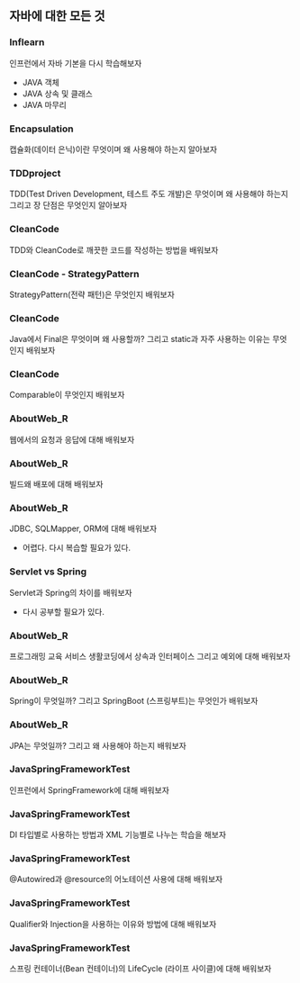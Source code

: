 ## 자바에 대한 모든 것<br>

### Inflearn
인프런에서 자바 기본을 다시 학습해보자
- JAVA 객체
- JAVA 상속 및 클래스
- JAVA 마무리

### Encapsulation
캡슐화(데이터 은닉)이란 무엇이며 왜 사용해야 하는지 알아보자

### TDDproject
TDD(Test Driven Development, 테스트 주도 개발)은 무엇이며 왜 사용해야 하는지 그리고 장 단점은 무엇인지 알아보자

### CleanCode
TDD와 CleanCode로 깨끗한 코드를 작성하는 방법을 배워보자

### CleanCode - StrategyPattern
StrategyPattern(전략 패턴)은 무엇인지 배워보자

### CleanCode
Java에서 Final은 무엇이며 왜 사용할까? 그리고 static과 자주 사용하는 이유는 무엇인지 배워보자

### CleanCode
Comparable이 무엇인지 배워보자

### AboutWeb_R
웹에서의 요청과 응답에 대해 배워보자

### AboutWeb_R
빌드왜 배포에 대해 배워보자

### AboutWeb_R
JDBC, SQLMapper, ORM에 대해 배워보자
- 어렵다. 다시 복습할 필요가 있다.

### Servlet vs Spring
Servlet과 Spring의 차이를 배워보자
- 다시 공부할 필요가 있다.

### AboutWeb_R
프로그래밍 교육 서비스 생활코딩에서 상속과 인터페이스 그리고 예외에 대해 배워보자

### AboutWeb_R
Spring이 무엇일까? 그리고 SpringBoot (스프링부트)는 무엇인가 배워보자

### AboutWeb_R
JPA는 무엇일까? 그리고 왜 사용해야 하는지 배워보자

### JavaSpringFrameworkTest
인프런에서 SpringFramework에 대해 배워보자

### JavaSpringFrameworkTest
DI 타입별로 사용하는 방법과 XML 기능별로 나누는 학습을 해보자

### JavaSpringFrameworkTest
@Autowired과 @resource의 어노테이션 사용에 대해 배워보자

### JavaSpringFrameworkTest
Qualifier와 Injection을 사용하는 이유와 방법에 대해 배워보자

### JavaSpringFrameworkTest
스프링 컨테이너(Bean 컨테이너)의 LifeCycle (라이프 사이클)에 대해 배워보자
